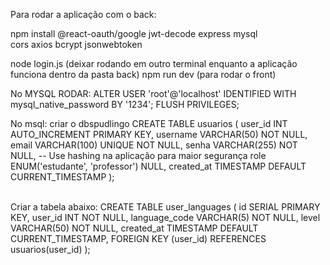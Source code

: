 Para rodar a aplicação com o back: 

npm install @react-oauth/google jwt-decode express mysql cors axios bcrypt jsonwebtoken

node login.js (deixar rodando em outro terminal enquanto a aplicação funciona dentro da pasta back)
npm run dev (para rodar o front)

No MYSQL RODAR:
ALTER USER 'root'@'localhost' IDENTIFIED WITH mysql_native_password BY '1234'; 
FLUSH PRIVILEGES;

No msql: 
criar o dbspudlingo 
CREATE TABLE usuarios (
    user_id INT AUTO_INCREMENT PRIMARY KEY,
    username VARCHAR(50) NOT NULL,
    email VARCHAR(100) UNIQUE NOT NULL,
    senha VARCHAR(255) NOT NULL, -- Use hashing na aplicação para maior segurança
    role ENUM('estudante', 'professor') NULL,
    created_at TIMESTAMP DEFAULT CURRENT_TIMESTAMP
);

<br>
Criar a tabela abaixo:
CREATE TABLE user_languages (
  id SERIAL PRIMARY KEY,
  user_id INT NOT NULL,
  language_code VARCHAR(5) NOT NULL,
  level VARCHAR(50) NOT NULL,
  created_at TIMESTAMP DEFAULT CURRENT_TIMESTAMP,
  FOREIGN KEY (user_id) REFERENCES usuarios(user_id)
);